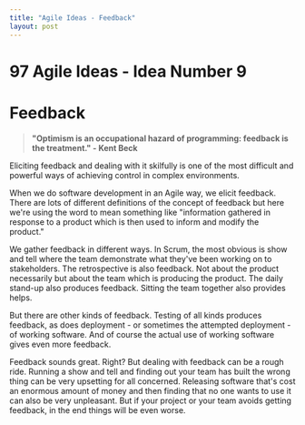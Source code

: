 ```yaml
---
title: "Agile Ideas - Feedback"
layout: post 
---
```


# 97 Agile Ideas - Idea Number 9 
# Feedback 

>  **"Optimism is an occupational hazard of programming: feedback is the treatment." - Kent Beck** 

Eliciting feedback and dealing with it skilfully is one of the most difficult and powerful ways of  achieving control in complex environments.

When we do software development in an Agile way, we elicit feedback. There are lots of different definitions of the concept of feedback but here we're using the word to mean something like "information gathered in response to a product which is then used to inform and modify the product."

We gather feedback in different ways. In Scrum, the most obvious is show and tell where the team demonstrate what they've been working on to stakeholders. The retrospective is also feedback. Not about the product necessarily but about the team which is producing the product. The daily stand-up also produces feedback.  Sitting the team together also provides helps.

But there are other kinds of feedback. Testing of all kinds produces feedback, as does deployment - or sometimes the attempted deployment - of working software. And of course the actual use of working software gives even more feedback.

Feedback sounds great. Right? But dealing with feedback can be a rough ride. Running a show and tell and finding out your team has built the wrong thing can be very upsetting for all concerned. Releasing software that's cost an enormous amount of money and then finding that no one wants to use it can also be very unpleasant. But if your project or your team avoids getting feedback, in the end things will be even worse.
